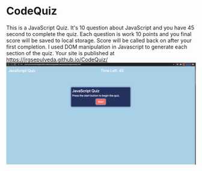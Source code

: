 # CodeQuiz
This is a JavaScript Quiz. It's 10 question about JavaScript and you have 45 second to complete the quiz. Each question is work 10 points and you final score will be saved to local storage. Score will be called back on after your first completion. I used DOM manipulation in Javascript to generate each section of the quiz. 
Your site is published at https://jrgsepulveda.github.io/CodeQuiz/
![](Image/JSQuiz.png)
